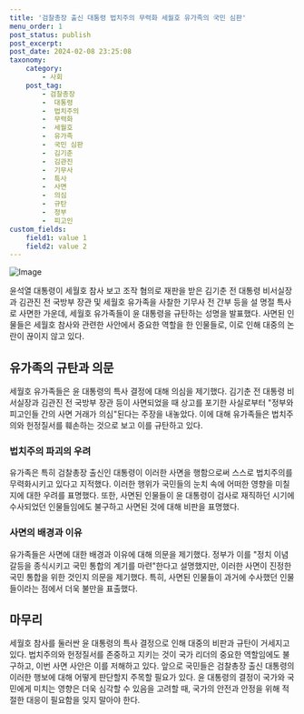 ```yaml
---
title: '검찰총장 출신 대통령 법치주의 무력화 세월호 유가족의 국민 심판'
menu_order: 1
post_status: publish
post_excerpt: 
post_date: 2024-02-08 23:25:08
taxonomy:
    category:
        - 사회
    post_tag:
        - 검찰총장
        -  대통령
        -  법치주의
        -  무력화
        -  세월호
        -  유가족
        -  국민 심판
        -  김기춘
        -  김관진
        -  기무사
        -  특사
        -  사면
        -  의심
        -  규탄
        -  정부
        -  피고인
custom_fields:
    field1: value 1
    field2: value 2
---
```


![Image](https://imgnews.pstatic.net/image/002/2024/02/06/0002318716_001_20240206231200985.jpg?type=w647)

윤석열 대통령이 세월호 참사 보고 조작 혐의로 재판을 받은 김기춘 전 대통령 비서실장과 김관진 전 국방부 장관 및 세월호 유가족을 사찰한 기무사 전 간부 등을 설 명절 특사로 사면한 가운데, 세월호 유가족들이 윤 대통령을 규탄하는 성명을 발표했다. 사면된 인물들은 세월호 참사와 관련한 사안에서 중요한 역할을 한 인물들로, 이로 인해 대중의 논란이 끊이지 않고 있다.
## 유가족의 규탄과 의문
세월호 유가족들은 윤 대통령의 특사 결정에 대해 의심을 제기했다. 김기춘 전 대통령 비서실장과 김관진 전 국방부 장관 등이 사면되었을 때 상고를 포기한 사실로부터 "정부와 피고인들 간의 사면 거래가 의심"된다는 주장을 내놓았다. 이에 대해 유가족들은 법치주의와 헌정질서를 훼손하는 것으로 보고 이를 규탄하고 있다.
### 법치주의 파괴의 우려
유가족은 특히 검찰총장 출신인 대통령이 이러한 사면을 행함으로써 스스로 법치주의를 무력화시키고 있다고 지적했다. 이러한 행위가 국민들의 눈치 속에 어떠한 영향을 미칠지에 대한 우려를 표명했다. 또한, 사면된 인물들이 윤 대통령이 검사로 재직하던 시기에 수사되었던 인물들임에도 불구하고 사면된 것에 대해 비판을 표명했다.
### 사면의 배경과 이유
유가족들은 사면에 대한 배경과 이유에 대해 의문을 제기했다. 정부가 이를 "정치 이념 갈등을 종식시키고 국민 통합의 계기를 마련"한다고 설명했지만, 이러한 사면이 진정한 국민 통합을 위한 것인지 의문을 제기했다. 특히, 사면된 인물들이 과거에 수사했던 인물들이라는 점에서 더욱 불만을 표출했다.
## 마무리
세월호 참사를 둘러싼 윤 대통령의 특사 결정으로 인해 대중의 비판과 규탄이 거세지고 있다. 법치주의와 헌정질서를 존중하고 지키는 것이 국가 리더의 중요한 역할임에도 불구하고, 이번 사면 사안은 이를 저해하고 있다. 앞으로 국민들은 검찰총장 출신 대통령의 이러한 행보에 대해 어떻게 판단할지 주목할 필요가 있다. 윤 대통령의 결정이 국가와 국민에게 미치는 영향은 더욱 심각할 수 있음을 고려할 때, 국가의 안전과 안정을 위해 적절한 대응이 필요함을 잊지 말아야 한다.
